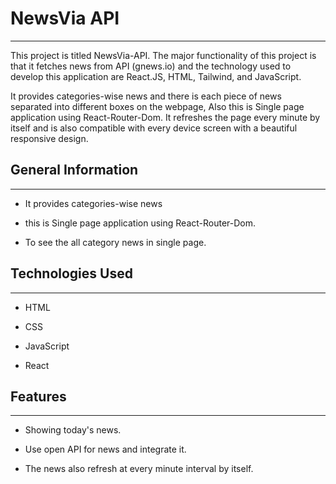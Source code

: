 <h1>NewsVia API</h1>
<hr><p>This project is titled NewsVia-API. The major functionality of this project is that it fetches news from API (gnews.io) and the technology used to develop this application are React.JS, HTML, Tailwind, and JavaScript.</p>
<p>It provides categories-wise news and there is each piece of news separated into different boxes on the webpage, Also this is Single page application using React-Router-Dom.
It refreshes the page every minute by itself and is also compatible with every device screen with a beautiful responsive design.</p><h2>General Information</h2>
<hr><ul>
<li>It provides categories-wise news</li>
</ul><ul>
<li>this is Single page application using React-Router-Dom.</li>
</ul><ul>
<li>To see the all category news in single page.</li>
</ul><h2>Technologies Used</h2>
<hr><ul>
<li>HTML</li>
</ul><ul>
<li>CSS</li>
</ul><ul>
<li>JavaScript</li>
</ul><ul>
<li>React</li>
</ul><h2>Features</h2>
<hr><ul>
<li>Showing today's news.</li>
</ul><ul>
<li>Use open API for news and integrate it.</li>
</ul><ul>
<li>The news also refresh at every minute interval by itself.</li>
</ul>
